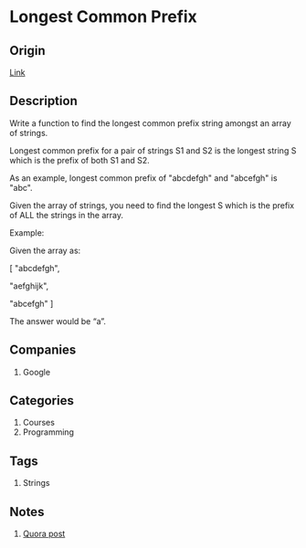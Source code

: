 # Longest Common Prefix

## Origin

[Link](https://www.interviewbit.com/problems/longest-common-prefix/)

## Description

Write a function to find the longest common prefix string amongst an array of strings.

Longest common prefix for a pair of strings S1 and S2 is the longest string S which is the prefix of both S1 and S2.

As an example, longest common prefix of "abcdefgh" and "abcefgh" is "abc".

Given the array of strings, you need to find the longest S which is the prefix of ALL the strings in the array.

Example:

Given the array as:

[
  "abcdefgh",

  "aefghijk",

  "abcefgh"
]

The answer would be “a”.

## Companies

1. Google

## Categories

1. Courses
1. Programming

## Tags

1. Strings

## Notes

1. [Quora post](https://www.quora.com/What-is-the-easiest-way-to-find-the-longest-common-prefix-or-suffix-of-two-sequences-in-Python)